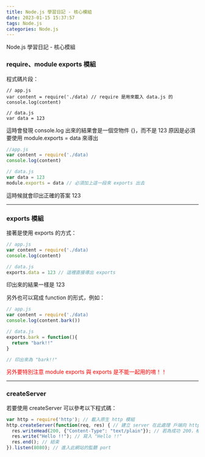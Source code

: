 ```yaml
---
title: Node.js 學習日記 - 核心模組
date: 2023-01-15 15:37:57
tags: Node.js
categories: Node.js
---
```

Node.js 學習日記 - 核心模組
<!--more-->

### require、module exports 模組
程式碼片段：
```
// app.js
var content = require('./data) // require 是用來載入 data.js 的
console.log(content)

// data.js
var data = 123
```

這時會發現 console.log 出來的結果會是一個空物件 {}，而不是 123
原因是必須要使用 module.exports = data 來導出

```js
//app.js
var content = require('./data)
console.log(content)

// data.js
var data = 123
module.exports = data // 必須加上這一段來 exports 出去
```
這時候就會印出正確的答案 123
***********

### exports 模組
接著是使用 exports 的方式：
```js
// app.js
var content = require('./data)
console.log(content)

// data.js
exports.data = 123 // 這裡直接導出 exports
```
印出來的結果一樣是 123

另外也可以寫成 function 的形式，例如：
```js
// app.js
var content = require('./data)
console.log(content.bark())

// data.js
exports.bark = function(){
  return "bark!!"
}

// 印出來為 "bark!!"
```

<font color=#FF0000>另外要特別注意 module exports 與 exports 是不能一起用的唷！！</font>
*******

### createServer
若要使用 createServer 可以參考以下程式碼：
```js
var http = require('http'); // 載入原生 http 模組
http.createServer(function(req, res) { // 建立 server 在此處理 戶端向 http server 發送過來的 req
  res.writeHead(200, {"Content-Type": "text/plain"}); // 若為成功 200，格式為 text/plain
  res.write("Hello !!"); // 寫入 "Hello !!"
  res.end(); // 結束
}).listen(8080); // 進入此網站的監聽 port
```